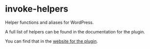 # invoke-helpers

Helper functions and aliases for WordPress.

A full list of helpers can be found in the documentation for the plugin.

You can find that in the [website for the plugin](http://invokemedia.github.io/invoke-helpers).
